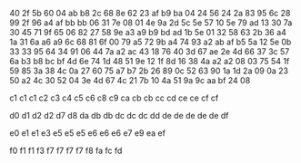 40
2f  5b
60
04	ab	b8
2c
68  8e
62
23	af  b9	ba
04
24	56
24
2a	83  95
6c
28  99
2f
96  a4	af	bb  bb
06
31  7e
08
01  4e  9a
2d
5c  5e
57
10	5e  79  ad
13
30  7a
30
45	71  9f
65
06  82
27
58	9e	a3	a9	b9	bd
ad
1b	5e
01
32	58	63
2b
36  a4
1a
31	6a	a6	a9
6c
68  81
6f
00	79	a5
72
9b	a4
74
93	a2  ab	af	b5
5a
12  5e
0b
33  33	95
64
34  91
06
44  7a	a2  ac
43
18  76
40
3d	67  ae
2e
4d  66
37
3c  57  6a	b3	b8  bc	bf
4d
6e	74
1d
48	51  9e
12
1f  8d
16
38	4a  a2  a2
08
03  75
54
1f  59	85
3a
38	4c
0a
27	60  75  a7  b7
2b
26  89
0c
52	63  90
1a
1d  2a
09
0a	23	50	a2
4c
30	52
04
3e	4d	67
4c
21	7b
10
4a	51	9a  9c	aa  bf
24
08

c1	c1  c1
c2
c3
c4
c5
c6
c8
c9
ca
cb	cb
cc
cd
ce	ce
cf	cf

d0
d1
d2  d2
d7
d8
da
db	db
dc	dc	dc
dd
de	de	de	de	de
df

e0
e1	e1
e3
e5	e5	e5
e6	e6  e6
e7
e9
ea
ef

f0
f1	f1
f3
f7	f7  f7	f7
f8
fa
fc
fd
